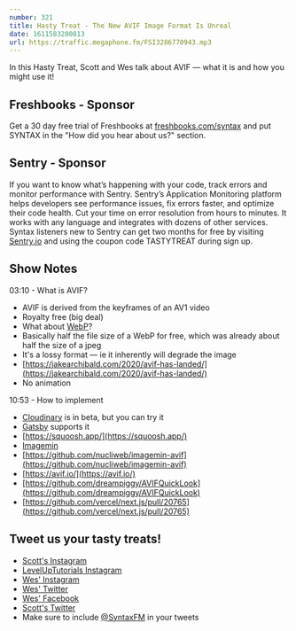 ```yaml
---
number: 321
title: Hasty Treat - The New AVIF Image Format Is Unreal
date: 1611583200813
url: https://traffic.megaphone.fm/FSI3286770943.mp3
---
```


In this Hasty Treat, Scott and Wes talk about AVIF — what it is and how you might use it!

## Freshbooks - Sponsor
Get a 30 day free trial of Freshbooks at [freshbooks.com/syntax](https://freshbooks.com/syntax) and put SYNTAX in the "How did you hear about us?" section.

## Sentry - Sponsor

If you want to know what’s happening with your code, track errors and monitor performance with Sentry. Sentry’s Application Monitoring platform helps developers see performance issues, fix errors faster, and optimize their code health. Cut your time on error resolution from hours to minutes. It works with any language and integrates with dozens of other services. Syntax listeners new to Sentry can get two months for free by visiting [Sentry.io](https://sentry.io/) and using the coupon code TASTYTREAT during sign up.

## Show Notes
03:10 - What is AVIF?
* AVIF is derived from the keyframes of an AV1 video
* Royalty free (big deal)
* What about [WebP](https://developers.google.com/speed/webp)?
* Basically half the file size of a WebP for free, which was already about half the size of a jpeg
* It's a lossy format — ie it inherently will degrade the image
* [https://jakearchibald.com/2020/avif-has-landed/](https://jakearchibald.com/2020/avif-has-landed/)
* No animation

10:53 - How to implement
* [Cloudinary](https://cloudinary.com/) is in beta, but you can try it
* [Gatsby](https://www.gatsbyjs.com/) supports it
* [https://squoosh.app/](https://squoosh.app/)
* [Imagemin](https://github.com/imagemin)
* [https://github.com/nucliweb/imagemin-avif](https://github.com/nucliweb/imagemin-avif)
* [https://avif.io/](https://avif.io/)
* [https://github.com/dreampiggy/AVIFQuickLook](https://github.com/dreampiggy/AVIFQuickLook)
* [https://github.com/vercel/next.js/pull/20765](https://github.com/vercel/next.js/pull/20765)

## Tweet us your tasty treats!
* [Scott's Instagram](https://www.instagram.com/stolinski/)
* [LevelUpTutorials Instagram](https://www.instagram.com/LevelUpTutorials/)
* [Wes' Instagram](https://www.instagram.com/wesbos/)
* [Wes' Twitter](https://twitter.com/wesbos)
* [Wes' Facebook](https://www.facebook.com/wesbos.developer)
* [Scott's Twitter](https://twitter.com/stolinski)
* Make sure to include [@SyntaxFM](https://twitter.com/SyntaxFM) in your tweets
